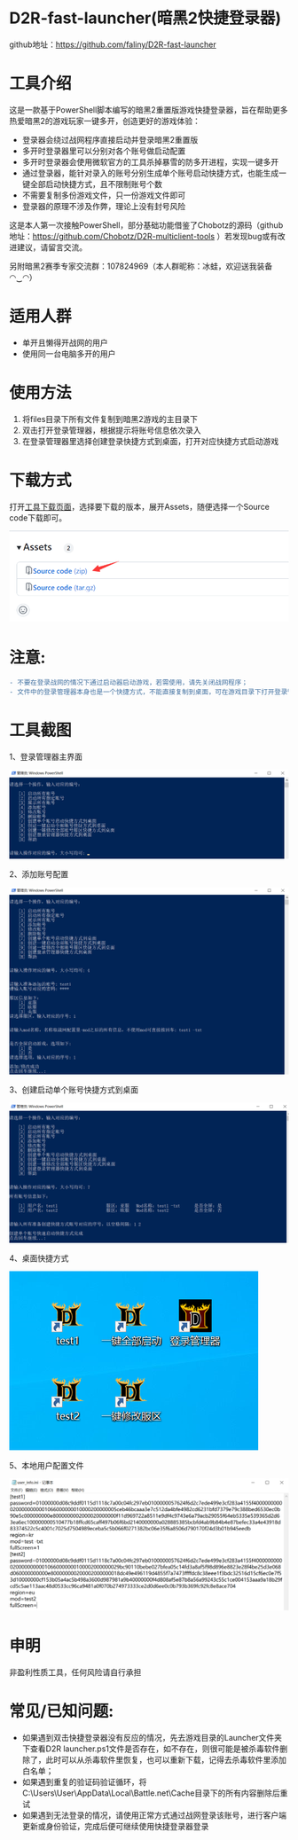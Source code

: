 # D2R-fast-launcher(暗黑2快捷登录器)
github地址：https://github.com/faliny/D2R-fast-launcher

# 工具介绍
这是一款基于PowerShell脚本编写的暗黑2重置版游戏快捷登录器，旨在帮助更多热爱暗黑2的游戏玩家一键多开，创造更好的游戏体验：
* 登录器会绕过战网程序直接启动并登录暗黑2重置版
* 多开时登录器里可以分别对各个账号做启动配置
* 多开时登录器会使用微软官方的工具杀掉暴雪的防多开进程，实现一键多开
* 通过登录器，能针对录入的账号分别生成单个账号启动快捷方式，也能生成一键全部启动快捷方式，且不限制账号个数
* 不需要复制多份游戏文件，只一份游戏文件即可
* 登录器的原理不涉及作弊，理论上没有封号风险

这是本人第一次接触PowerShell，部分基础功能借鉴了Chobotz的源码（github地址：https://github.com/Chobotz/D2R-multiclient-tools ）若发现bug或有改进建议，请留言交流。

另附暗黑2赛季专家交流群：107824969（本人群昵称：冰蛙，欢迎送我装备◠‿◠）

# 适用人群
* 单开且懒得开战网的用户
* 使用同一台电脑多开的用户

# 使用方法
1. 将files目录下所有文件复制到暗黑2游戏的主目录下
2. 双击打开登录管理器，根据提示将账号信息依次录入
3. 在登录管理器里选择创建登录快捷方式到桌面，打开对应快捷方式启动游戏

# 下载方式
打开<a href="https://github.com/faliny/D2R-fast-launcher/releases" target="_blank">工具下载页面</a>，选择要下载的版本，展开Assets，随便选择一个Source code下载即可。

![下载界面](screenshot/download.png)

# 注意: 
```diff
- 不要在登录战网的情况下通过启动器启动游戏，若需使用，请先关闭战网程序；
- 文件中的登录管理器本身也是一个快捷方式，不能直接复制到桌面，可在游戏目录下打开登录管理器后选择创建快捷方式到桌面；
```

# 工具截图
1、登录管理器主界面

![登录管理器主界面](screenshot/main.png)

2、添加账号配置

![添加账号配置](screenshot/add.png)

3、创建启动单个账号快捷方式到桌面

![创建单个快捷方式到桌面](screenshot/addLink.png)

4、桌面快捷方式

![桌面快捷方式](screenshot/link.png)

5、本地用户配置文件

![本地用户配置文件](screenshot/config.png)

# 申明
非盈利性质工具，任何风险请自行承担

# 常见/已知问题: 
* 如果遇到双击快捷登录器没有反应的情况，先去游戏目录的Launcher文件夹下查看D2R launcher.ps1文件是否存在，如不存在，则很可能是被杀毒软件删除了，此时可以从杀毒软件里恢复，也可以重新下载，记得去杀毒软件里添加白名单；
* 如果遇到重复的验证码验证循环，将C:\Users\User\AppData\Local\Battle.net\Cache目录下的所有内容删除后重试
* 如果遇到无法登录的情况，请使用正常方式通过战网登录该账号，进行客户端更新或身份验证，完成后便可继续使用快捷登录器登录
